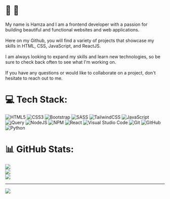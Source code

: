 # 💫 👋
My name is Hamza and I am a frontend developer with a passion for building beautiful and functional websites and web applications.<br><br>Here on my Github, you will find a variety of projects that showcase my skills in HTML, CSS, JavaScript, and ReactJS. <br><br>I am always looking to expand my skills and learn new technologies, so be sure to check back often to see what I'm working on.<br><br>If you have any questions or would like to collaborate on a project, don't hesitate to reach out to me.


# 💻 Tech Stack:
![HTML5](https://img.shields.io/badge/html5-%23E34F26.svg?style=for-the-badge&logo=html5&logoColor=white) ![CSS3](https://img.shields.io/badge/css3-%231572B6.svg?style=for-the-badge&logo=css3&logoColor=white) ![Bootstrap](https://img.shields.io/badge/bootstrap-%23563D7C.svg?style=for-the-badge&logo=bootstrap&logoColor=white) ![SASS](https://img.shields.io/badge/SASS-hotpink.svg?style=for-the-badge&logo=SASS&logoColor=white) ![TailwindCSS](https://img.shields.io/badge/tailwindcss-%2338B2AC.svg?style=for-the-badge&logo=tailwind-css&logoColor=white)  ![JavaScript](https://img.shields.io/badge/javascript-%23323330.svg?style=for-the-badge&logo=javascript&logoColor=%23F7DF1E) ![jQuery](https://img.shields.io/badge/jquery-%230769AD.svg?style=for-the-badge&logo=jquery&logoColor=white)  ![NodeJS](https://img.shields.io/badge/node.js-6DA55F?style=for-the-badge&logo=node.js&logoColor=white) ![NPM](https://img.shields.io/badge/NPM-%23000000.svg?style=for-the-badge&logo=npm&logoColor=white) ![React](https://img.shields.io/badge/react-%2320232a.svg?style=for-the-badge&logo=react&logoColor=%2361DAFB)  ![Visual Studio Code](https://img.shields.io/badge/Visual%20Studio%20Code-0078d7.svg?style=for-the-badge&logo=visual-studio-code&logoColor=white) ![Git](https://img.shields.io/badge/git-%23F05033.svg?style=for-the-badge&logo=git&logoColor=white)  ![GitHub](https://img.shields.io/badge/github-%23121011.svg?style=for-the-badge&logo=github&logoColor=white) ![Python](https://img.shields.io/badge/python-%23121011.svg?style=for-the-badge&logo=python&logoColor=white)
# 📊 GitHub Stats:
![](https://github-readme-stats.vercel.app/api?username=ahmedhamza47&theme=dark&hide_border=true&include_all_commits=true&count_private=true)<br/>
![](https://github-readme-streak-stats.herokuapp.com/?user=ahmedhamza47&theme=dark&hide_border=true)<br/>
![](https://github-readme-stats.vercel.app/api/top-langs/?username=ahmedhamza47&theme=dark&hide_border=true&include_all_commits=true&count_private=true&layout=compact)


---
[![](https://visitcount.itsvg.in/api?id=ahmedhamza47&icon=8&color=0)](https://visitcount.itsvg.in)
